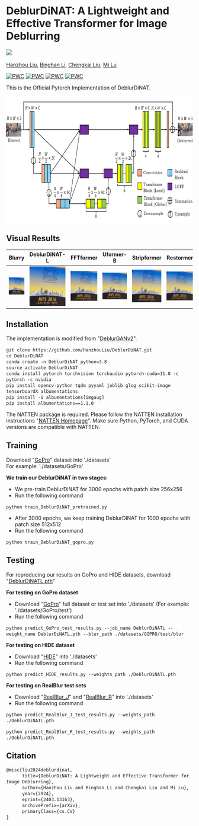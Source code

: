 # DeblurDiNAT: A Lightweight and Effective Transformer for Image Deblurring
<a href="https://arxiv.org/abs/2403.13163"><img src="https://img.shields.io/badge/arXiv-2403.13163-orange" /></a> </br>

<a href='https://www.linkedin.com/in/hanzhouliu/'>Hanzhou Liu</a>, 
<a href='https://www.linkedin.com/in/binghanli/'>Binghan Li</a>, 
<a href='https://chengkai-liu.github.io/'>Chengkai Liu</a>,
<a href='https://cesg.tamu.edu/faculty/mi-lu/'>Mi Lu</a>


[![PWC](https://img.shields.io/endpoint.svg?url=https://paperswithcode.com/badge/deblurdinat-a-lightweight-and-effective/deblurring-on-realblur-j-trained-on-gopro)](https://paperswithcode.com/sota/deblurring-on-realblur-j-trained-on-gopro?p=deblurdinat-a-lightweight-and-effective)
[![PWC](https://img.shields.io/endpoint.svg?url=https://paperswithcode.com/badge/deblurdinat-a-lightweight-and-effective/deblurring-on-realblur-r-trained-on-gopro)](https://paperswithcode.com/sota/deblurring-on-realblur-r-trained-on-gopro?p=deblurdinat-a-lightweight-and-effective)
[![PWC](https://img.shields.io/endpoint.svg?url=https://paperswithcode.com/badge/deblurdinat-a-lightweight-and-effective/deblurring-on-hide-trained-on-gopro)](https://paperswithcode.com/sota/deblurring-on-hide-trained-on-gopro?p=deblurdinat-a-lightweight-and-effective)
[![PWC](https://img.shields.io/endpoint.svg?url=https://paperswithcode.com/badge/deblurdinat-a-lightweight-and-effective/deblurring-on-gopro)](https://paperswithcode.com/sota/deblurring-on-gopro?p=deblurdinat-a-lightweight-and-effective)

This is the Official Pytorch Implementation of DeblurDiNAT.

<img src="./Figure/architecture.png" width = "800" height = "343" div align=center />

## Visual Results
| Blurry | DeblurDiNAT-L | FFTformer | Uformer-B | Stripformer | Restormer |
| --- | --- | --- | --- | --- | --- |
| <img src="Figure/books/blur.png" width="250"> | <img src="Figure/books/nadeblurL.png" width="250"> | <img src="Figure/books/fftformer.png" width="250"> | <img src="Figure/books/uformerb.png" width="250"> | <img src="Figure/books/stripformer.png" width="250"> | <img src="Figure/books/restormer.png" width="250"> |



## Installation
The implementation is modified from "[DeblurGANv2](https://github.com/VITA-Group/DeblurGANv2)".
```
git clone https://github.com/HanzhouLiu/DeblurDiNAT.git
cd DeblurDiNAT
conda create -n DeblurDiNAT python=3.8
source activate DeblurDiNAT
conda install pytorch torchvision torchaudio pytorch-cuda=11.8 -c pytorch -c nvidia
pip install opencv-python tqdm pyyaml joblib glog scikit-image tensorboardX albumentations
pip install -U albumentations[imgaug]
pip install albumentations==1.1.0
```
The NATTEN package is required. 
Please follow the NATTEN installation instructions "[NATTEN Homepage](https://shi-labs.com/natten/)".
Make sure Python, PyTorch, and CUDA versions are compatible with NATTEN.

## Training
Download "[GoPro](https://drive.google.com/drive/folders/1BdV2l7A5MRXLWszGonMxR88eV27geb_n?usp=sharing)" dataset into './datasets' </br>
For example: './datasets/GoPro'

**We train our DeblurDiNAT in two stages:** </br>
* We pre-train DeblurDiNAT for 3000 epochs with patch size 256x256 </br> 
* Run the following command 
```
python train_DeblurDiNAT_pretrained.py
```

* After 3000 epochs, we keep training DeblurDiNAT for 1000 epochs with patch size 512x512 </br>
* Run the following command 
```
python train_DeblurDiNAT_gopro.py
```

## Testing
For reproducing our results on GoPro and HIDE datasets, download "[DeblurDiNATL.pth](https://drive.google.com/file/d/1hkZxPMqhAZTP-DS0S6FxM1ZWYkMIEL9b/view?usp=sharing)"

**For testing on GoPro dataset** </br>
* Download "[GoPro](https://drive.google.com/drive/folders/1BdV2l7A5MRXLWszGonMxR88eV27geb_n?usp=sharing)" full dataset or test set into './datasets' (For example: './datasets/GoPro/test') </br>
* Run the following command
```
python predict_GoPro_test_results.py --job_name DeblurDiNATL --weight_name DeblurDiNATL.pth --blur_path ./datasets/GOPRO/test/blur
```
**For testing on HIDE dataset** </br>
* Download "[HIDE](https://drive.google.com/drive/folders/1BdV2l7A5MRXLWszGonMxR88eV27geb_n?usp=sharing)" into './datasets' </br>
* Run the following command
```
python predict_HIDE_results.py --weights_path ./DeblurDiNATL.pth 
```
**For testing on RealBlur test sets** </br>
* Download "[RealBlur_J](https://drive.google.com/drive/folders/1BdV2l7A5MRXLWszGonMxR88eV27geb_n?usp=sharing)" and "[RealBlur_R](https://drive.google.com/drive/folders/1BdV2l7A5MRXLWszGonMxR88eV27geb_n?usp=sharing)" into './datasets' </br>
* Run the following command
```
python predict_RealBlur_J_test_results.py --weights_path ./DeblurDiNATL.pth 
```
```
python predict_RealBlur_R_test_results.py --weights_path ./DeblurDiNATL.pth 
```

## Citation
```
@misc{liu2024deblurdinat,
      title={DeblurDiNAT: A Lightweight and Effective Transformer for Image Deblurring}, 
      author={Hanzhou Liu and Binghan Li and Chengkai Liu and Mi Lu},
      year={2024},
      eprint={2403.13163},
      archivePrefix={arXiv},
      primaryClass={cs.CV}
}
```
